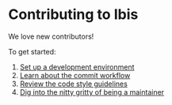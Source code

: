 # Contributing to Ibis

We love new contributors!

To get started:

1. [Set up a development environment](https://ibis-project.org/docs/latest/community/contribute/01_environment/)
1. [Learn about the commit workflow](https://ibis-project.org/docs/latest/community/contribute/02_workflow/)
1. [Review the code style guidelines](https://ibis-project.org/docs/latest/community/contribute/03_style/)
1. [Dig into the nitty gritty of being a maintainer](https://ibis-project.org/docs/latest/community/contribute/05_maintainers_guide/)
